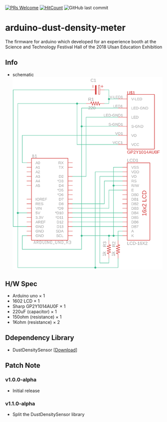 [![PRs Welcome](https://img.shields.io/badge/PRs-welcome-brightgreen.svg?style=flat-square)](http://makeapullrequest.com)
[![HitCount](http://hits.dwyl.io/nulLeeKH/arduino-dust-density-meter.svg)](http://hits.dwyl.io/nulLeeKH/arduino-dust-density-meter)
![GitHub last commit](https://img.shields.io/github/last-commit/nulLeeKH/arduino-dust-density-meter.svg)

# arduino-dust-density-meter
The firmware for arduino which developed for an experience booth at the Science and Technology Festival Hall of the 2018 Ulsan Education Exhibition

## Info
- schematic
![schematic](./drawing/arduino_dust_density_meter.png)

## H/W Spec
- Arduino uno × 1
- 1602 LCD × 1
- Sharp GP2Y1014AU0F × 1
- 220uF (capacitor) × 1
- 150ohm (resistance) × 1
- 1Kohm (resistance) × 2

## Ddependency Library
- DustDensitySensor [[Download](https://github.com/nulLeeKH/arduino-optical-dust-sensor-library)]

## Patch Note

### v1.0.0-alpha
- Initial release

### v1.1.0-alpha
- Split the DustDensitySensor library
